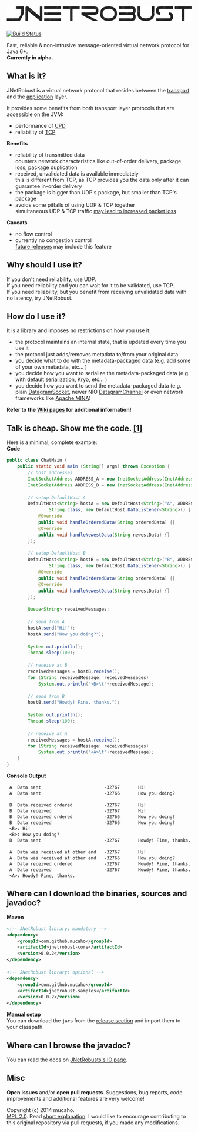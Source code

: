 ![jnetrobust](https://raw.githubusercontent.com/mucaho/jnetrobust/gh-pages/images/robust.png)
=============
[![Build Status](https://travis-ci.org/mucaho/jnetrobust.svg?branch=master)](https://travis-ci.org/mucaho/jnetrobust)

Fast, reliable & non-intrusive message-oriented virtual network protocol for Java 6+.   
**Currently in alpha.**

What is it?
-----------
JNetRobust is a virtual network protocol that resides between the [transport](http://en.wikipedia.org/wiki/Transport_layer) and the [application](http://en.wikipedia.org/wiki/Application_layer) layer.

It provides some benefits from both transport layer protocols that are accessible on the JVM:
* performance of [UPD](http://en.wikipedia.org/wiki/User_Datagram_Protocol)
* reliability of [TCP](http://en.wikipedia.org/wiki/Transmission_Control_Protocol)

**Benefits**
* reliability of transmitted data   
   counters network characteristics like out-of-order delivery, package loss, package duplication
* received, unvalidated data is available immediately   
   this is different from TCP, as TCP provides you the data only after it can guarantee in-order delivery
* the package is bigger than UDP's package, but smaller than TCP's package
* avoids some pitfalls of using UDP & TCP together   
   simultaneous UDP & TCP traffic [may lead to increased packet loss](http://www.isoc.org/INET97/proceedings/F3/F3_1.HTM)

**Caveats**
* no flow control
* currently no congestion control   
   [future releases](https://github.com/mucaho/jnetrobust/issues/11) may include this feature

Why should I use it?
----------------------
If you don't need reliability, use UDP.   
If you need reliability and you can wait for it to be validated, use TCP.   
If you need reliability, but you benefit from receiving unvalidated data with no latency, try JNetRobust.

How do I use it?
------------------
It is a library and imposes no restrictions on how you use it:   
* the protocol maintains an internal state, that is updated every time you use it
* the protocol just adds/removes metadata to/from your original data
* you decide what to do with the metadata-packaged data (e.g. add some of your own metadata, etc... )
* you decide how you want to serialize the metadata-packaged data (e.g. with [default serialization](http://docs.oracle.com/javase/7/docs/api/java/io/Externalizable.html), [Kryo](https://github.com/EsotericSoftware/kryo), etc... )
* you decide how you want to send the metadata-packaged data (e.g. plain [DatagramSocket](http://docs.oracle.com/javase/7/docs/api/java/net/DatagramSocket.html), newer NIO [DatagramChannel](http://docs.oracle.com/javase/7/docs/api/java/nio/channels/DatagramChannel.html) or even network frameworks like [Apache MINA](https://mina.apache.org/))

**Refer to the [Wiki pages](https://github.com/mucaho/jnetrobust/wiki) for additional information!**

Talk is cheap. Show me the code. [[1]](http://lkml.org/lkml/2000/8/25/132)
--------------------------------
Here is a minimal, complete example:   
**Code**
```java
public class ChatMain {
    public static void main (String[] args) throws Exception {
        // host addresses
        InetSocketAddress ADDRESS_A = new InetSocketAddress(InetAddress.getLocalHost(), 12345);
        InetSocketAddress ADDRESS_B = new InetSocketAddress(InetAddress.getLocalHost(), 12346);

        // setup DefaultHost A
        DefaultHost<String> hostA = new DefaultHost<String>("A", ADDRESS_A, ADDRESS_B,
                String.class, new DefaultHost.DataListener<String>() {
            @Override
            public void handleOrderedData(String orderedData) {}
            @Override
            public void handleNewestData(String newestData) {}
        });

        // setup DefaultHost B
        DefaultHost<String> hostB = new DefaultHost<String>("B", ADDRESS_B, ADDRESS_A,
                String.class, new DefaultHost.DataListener<String>() {
            @Override
            public void handleOrderedData(String orderedData) {}
            @Override
            public void handleNewestData(String newestData) {}
        });

        Queue<String> receivedMessages;

        // send from A
        hostA.send("Hi!");
        hostA.send("How you doing?");

        System.out.println();
        Thread.sleep(100);

        // receive at B
        receivedMessages = hostB.receive();
        for (String receivedMessage: receivedMessages)
            System.out.println("<B>\t"+receivedMessage);

        // send from B
        hostB.send("Howdy! Fine, thanks.");

        System.out.println();
        Thread.sleep(100);

        // receive at A
        receivedMessages = hostA.receive();
        for (String receivedMessage: receivedMessages)
            System.out.println("<A>\t"+receivedMessage);
    }
}
```
**Console Output**
```
 A	Data sent	                     -32767	      Hi!	 
 A	Data sent	                     -32766	      How you doing?	   

 B	Data received ordered	         -32767	      Hi!	  
 B	Data received	                 -32767	      Hi!	  
 B	Data received ordered	         -32766	      How you doing?	  
 B	Data received	                 -32766	      How you doing?
 <B>: Hi!  
 <B>: How you doing?   
 B	Data sent	                     -32767	      Howdy! Fine, thanks.	  

 A	Data was received at other end   -32767	      Hi!	  
 A	Data was received at other end	 -32766	      How you doing?	  
 A	Data received ordered	         -32767	      Howdy! Fine, thanks.	  
 A	Data received	                 -32767	      Howdy! Fine, thanks.	  
 <A>: Howdy! Fine, thanks.  
```

Where can I download the binaries, sources and javadoc?
-------------------------------------------------------
**Maven**   
```xml
<!-- JNetRobust library; mandatory -->
<dependency>
    <groupId>com.github.mucaho</groupId>
    <artifactId>jnetrobust-core</artifactId>
    <version>0.0.2</version>
</dependency>

<!-- JNetRobust library; optional -->
<dependency>
    <groupId>com.github.mucaho</groupId>
    <artifactId>jnetrobust-samples</artifactId>
    <version>0.0.2</version>
</dependency>
```

**Manual setup**   
You can download the `jar`s from the [release section](https://github.com/mucaho/jnetrobust/releases) and import them to your classpath.

Where can I browse the javadoc?
------------------------------
You can read the docs on [JNetRobusts's IO page](http://mucaho.github.io/jnetrobust/).

Misc
-------
__Open issues__ and/or __open pull requests__. Suggestions, bug reports, code improvements and additional features are very welcome!

Copyright (c) 2014 mucaho.   
[MPL 2.0](https://www.mozilla.org/MPL/2.0/). Read [short explanation](https://www.mozilla.org/MPL/2.0/FAQ.html#virality). I would like to encourage contributing to this original repository via pull requests, if you made any modifications.
